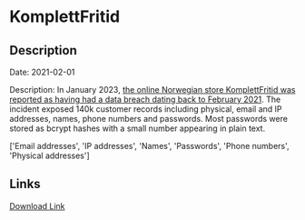 # KomplettFritid

## Description

Date: 2021-02-01

Description:
In January 2023, <a href="https://www.digi.no/artikler/selger-datalekkasje-med-140-000-berorte-kunder-fra-lars-monsens-nettbutikk/525070" target="_blank" rel="noopener">the online Norwegian store KomplettFritid was reported as having had a data breach dating back to February 2021</a>. The incident exposed 140k customer records including physical, email and IP addresses, names, phone numbers and passwords. Most passwords were stored as bcrypt hashes with a small number appearing in plain text.


['Email addresses', 'IP addresses', 'Names', 'Passwords', 'Phone numbers', 'Physical addresses']

## Links

[Download Link](https://link-to.net/1229997/983.1606517323864/dynamic/?r=a29tcGxldHRmcml0aWQubm8=)